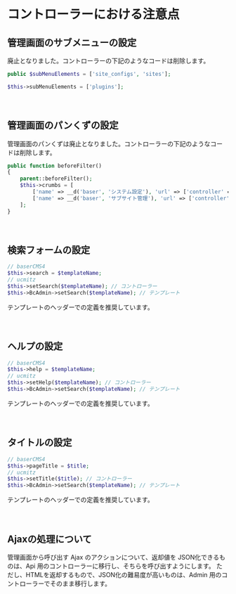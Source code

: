 # コントローラーにおける注意点

## 管理画面のサブメニューの設定

廃止となりました。コントローラーの下記のようなコードは削除します。

```php
public $subMenuElements = ['site_configs', 'sites'];

$this->subMenuElements = ['plugins'];
```

　
## 管理画面のパンくずの設定
 
管理画面のパンくずは廃止となりました。コントローラーの下記のようなコードは削除します。

```php
public function beforeFilter()
{
    parent::beforeFilter();
    $this->crumbs = [
        ['name' => __d('baser', 'システム設定'), 'url' => ['controller' => 'site_configs', 'action' => 'form']],
        ['name' => __d('baser', 'サブサイト管理'), 'url' => ['controller' => 'sites', 'action' => 'index']]
    ];
}
```
　
## 検索フォームの設定
```php
// baserCMS4
$this->search = $templateName;
// ucmitz
$this->setSearch($templateName); // コントローラー
$this->BcAdmin->setSearch($templateName); // テンプレート 
```
テンプレートのヘッダーでの定義を推奨しています。

　
## ヘルプの設定
```php
// baserCMS4
$this->help = $templateName;
// ucmitz
$this->setHelp($templateName); // コントローラー
$this->BcAdmin->setSearch($templateName); // テンプレート
```
テンプレートのヘッダーでの定義を推奨しています。

　
## タイトルの設定
```php
// baserCMS4
$this->pageTitle = $title;
// ucmitz
$this->setTitle($title); // コントローラー
$this->BcAdmin->setSearch($templateName); // テンプレート
```
テンプレートのヘッダーでの定義を推奨しています。

　
## Ajaxの処理について

管理画面から呼び出す Ajax のアクションについて、返却値を JSON化できるものは、Api 用のコントローラーに移行し、そちらを呼び出すようにします。
ただし、HTMLを返却するもので、JSON化の難易度が高いものは、Admin 用のコントローラーでそのまま移行します。
